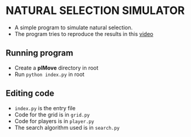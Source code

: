 # NATURAL SELECTION SIMULATOR

* A simple program to simulate natural selection.
* The program tries to reproduce the results in this [video](https://www.youtube.com/watch?v=0ZGbIKd0XrM)

## Running program

* Create a **plMove** directory in root
* Run `python index.py` in root

## Editing code

* `index.py` is the entry file
* Code for the grid is in `grid.py`
* Code for players is in `player.py`
* The search algorithm used is in `search.py`
